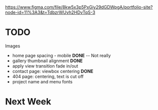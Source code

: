 https://www.figma.com/file/8kw5x3p5PxGiy29dGDWpgA/portfolio-site?node-id=11%3A3&t=TdbzrWUvh2HDvTqS-3

# TODO

Images

- home page spacing - mobile **DONE** -- Not really
- gallery thumbnail alignment **DONE**
- apply view transition fade in/out
- contact page: viewbox centering **DONE**
- 404 page: centering, text is cut off
- project name and menu fonts

# Next Week
